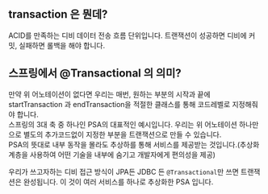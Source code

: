 ## transaction 은 뭔데?
ACID를 만족하는 디비 데이터 전송 흐름 단위입니다.  트랜잭션이 성공하면 디비에 커밋, 실패하면 롤백을 해야 합니다.  


## 스프링에서 @Transactional 의 의미?
만약 위 어노테이션이 없다면 우리는 매번, 원하는 부분의 시작과 끝에 startTransaction 과 endTransaction을 적절한 클래스를 통해 코드레벨로 지정해줘야 합니다.  
스프링의 3대 축 중 하나인 PSA의 대표적인 예시입니다. 우리는 위 어노테이션 하나만으로 별도의 추가코드없이 지정한 부분을 트랜잭션으로 만들 수 있습니다.  
PSA의 뜻대로 내부 동작을 몰라도 추상하를 통해 서비스를 제공받는 것입니다.(추상화 계층을 사용하여 어떤 기술을 내부에 숨기고 개발자에게 편의성을 제공)  

우리가 쓰고자하는 디비 접근 방식이 JPA든 JDBC 든 `@Transactional`만 쓰면 트랜잭션은 완성됩니다. 이 것이 여러 서비스를 하나로 추상화한 PSA 입니다.  



